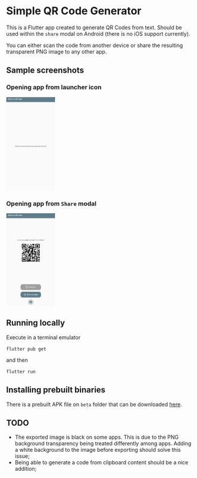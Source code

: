 # Simple QR Code Generator

This is a Flutter app created to generate QR Codes from text. Should be used within the `share` modal on Android (there is no iOS support currently).


You can either scan the code from another device or share the resulting transparent PNG image to any other app. 

## Sample screenshots

### Opening app from launcher icon
<img src='https://github.com/alissone/qr_code_generator/raw/main/screenshots/Screenshot_2021-05-25-16-11-15-937_com.alissone.qrCodeGen.jpg' height='250'>


### Opening app from `Share` modal
<img src='https://github.com/alissone/qr_code_generator/raw/main/screenshots/Screenshot_2021-05-25-16-11-02-159_com.alissone.qrCodeGen.jpg' height='250'>

## Running locally

Execute in a terminal emulator

    flutter pub get

and then

    flutter run

## Installing prebuilt binaries
There is a prebuilt APK file on `beta` folder that can be downloaded [here](https://github.com/alissone/qr_code_generator/raw/main/beta/app-release.apk).

## TODO
- The exported image is black on some apps. This is due to the PNG background transparency being treated differently among apps. Adding a white background to the image before exporting should solve this issue;
- Being able to generate a code from clipboard content should be a nice addition;
